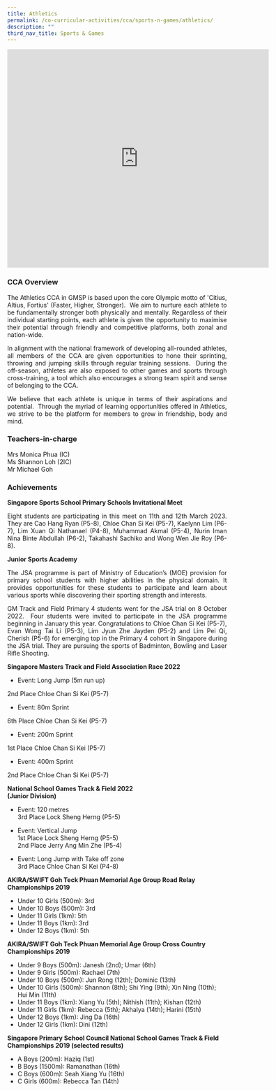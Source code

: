 ```yaml
---
title: Athletics
permalink: /co-curricular-activities/cca/sports-n-games/athletics/
description: ""
third_nav_title: Sports & Games
---
```

<iframe allowfullscreen="true" height="500" width="600" frameborder="0" src="https://docs.google.com/presentation/d/e/2PACX-1vQ3Y39B-_Y7XMFtfiizuhKd3APCmSFrE0um-MQhi9VL4axv5ZmtNfdx67iJ52bSSfvNu2iL3r_9-B5b/embed?start=false&amp;loop=true&amp;delayms=10000"></iframe>

### CCA Overview  

<p style="text-align: justify;">The Athletics CCA in GMSP is based upon the core Olympic motto of 'Citius, Altius, Fortius' (Faster, Higher, Stronger).&nbsp; We aim to nurture each athlete to be fundamentally stronger both physically and mentally. Regardless of their individual starting points, each athlete is given the opportunity to maximise their potential through friendly and competitive platforms, both zonal and nation-wide.

<p style="text-align: justify;">In alignment with the national framework of developing all-rounded athletes, all members of the CCA are given opportunities to hone their sprinting, throwing and jumping skills through regular training sessions.&nbsp; During the off-season, athletes are also exposed to other games and sports through cross-training, a tool which also encourages a strong team spirit and sense of belonging to the CCA.

<p style="text-align: justify;">We believe that each athlete is unique in terms of their aspirations and potential.&nbsp; Through the myriad of learning opportunities offered in Athletics, we strive to be the platform for members to grow in friendship, body and mind.

### Teachers-in-charge  
Mrs Monica Phua (IC)<br>
Ms Shannon Loh (2IC) <br>
Mr Michael Goh<br>

### Achievements  
	
**Singapore Sports School Primary Schools Invitational Meet**<br>
<p style="text-align: justify;">Eight students are participating in this meet on 11th and 12th March 2023. They are Cao Hang Ryan (P5-8), Chloe Chan Si Kei (P5-7), Kaelynn Lim (P6-7), Lim Xuan Qi Nathanael (P4-8), Muhammad Akmal (P5-4), Nurin Iman Nina Binte Abdullah (P6-2), Takahashi Sachiko and Wong Wen Jie Roy (P6-8).

**Junior Sports Academy**<br>
<p style="text-align: justify;">The JSA programme is part of Ministry of Education’s (MOE) provision for primary school students with higher abilities in the physical domain. It provides opportunities for these students to participate and learn about various sports while discovering their sporting strength and interests.

<p style="text-align: justify;">GM Track and Field Primary 4 students went for the JSA trial on 8 October 2022.  Four students were invited to participate in the JSA programme beginning in January this year. Congratulations to Chloe Chan Si Kei (P5-7), Evan Wong Tai Li (P5-3), Lim Jyun Zhe Jayden (P5-2) and Lim Pei Qi, Cherish (P5-6) for emerging top in the Primary 4 cohort in Singapore during the JSA trial. They are pursuing the sports of Badminton, Bowling and Laser Rifle Shooting.

**Singapore Masters Track and Field Association Race 2022**  <br>
* Event: Long Jump (5m run up)

2nd Place Chloe Chan Si Kei (P5-7)

* Event: 80m Sprint

6th Place Chloe Chan Si Kei (P5-7)

* Event: 200m Sprint

1st Place Chloe Chan Si Kei (P5-7)

* Event: 400m Sprint

2nd Place Chloe Chan Si Kei (P5-7)<br>
	
**National School Games Track &amp; Field 2022** <br>
**(Junior Division)**<br>
* Event:&nbsp;120 metres <br>
3rd Place&nbsp;Lock Sheng Herng (P5-5)&nbsp;  
  
* Event:&nbsp;Vertical Jump <br>
1st Place&nbsp;Lock Sheng Herng (P5-5)&nbsp;<br>
2nd Place&nbsp;Jerry Ang Min Zhe (P5-4)  
  
* Event:&nbsp;Long Jump with Take off zone <br>
3rd Place Chloe Chan Si Kei (P4-8)

**AKIRA/SWIFT Goh Teck Phuan Memorial Age Group Road Relay Championships 2019**
* Under 10 Girls (500m): 3rd
* Under 10 Boys (500m): 3rd
* Under 11 Girls (1km): 5th
* Under 11 Boys (1km): 3rd
* Under 12 Boys (1km): 5th

**AKIRA/SWIFT Goh Teck Phuan Memorial Age Group Cross Country Championships 2019**
* Under 9 Boys (500m): Janesh (2nd); Umar (6th)
* Under 9 Girls (500m): Rachael (7th)
* Under 10 Boys (500m): Jun Rong (12th); Dominic (13th)
* Under 10 Girls (500m): Shannon (8th); Shi Ying (9th); Xin Ning (10th); Hui Min (11th)
* Under 11 Boys (1km): Xiang Yu (5th); Nithish (11th); Kishan (12th)
* Under 11 Girls (1km): Rebecca (5th); Akhalya (14th); Harini (15th)
* Under 12 Boys (1km): Jing Da (16th)
* Under 12 Girls (1km): Dini (12th)

**Singapore Primary School Council National School Games Track &amp; Field Championships 2019 (selected results)**
* A Boys (200m): Haziq (1st)&nbsp;
* B Boys (1500m): Ramanathan (16th)
* C Boys (600m): Seah Xiang Yu (16th)
* C Girls (600m): Rebecca Tan (14th)